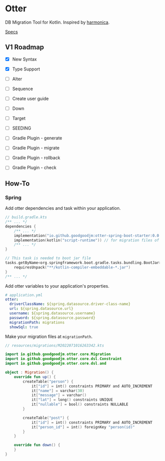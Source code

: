 # Otter

DB Migration Tool for Kotlin. Inspired by [harmonica](https://github.com/KenjiOhtsuka/harmonica).

[Specs](https://www.notion.so/goodgoodman/Otter-9dd4f8307c27415a8d7d2ccf2dee2768)

## V1 Roadmap

- [x] New Syntax
- [x] Type Support
- [ ] Alter
- [ ] Sequence
- [ ] Create user guide
- [ ] Down
- [ ] Target
- [ ] SEEDING
- [ ] Gradle Plugin - generate
- [ ] Gradle Plugin - migrate
- [ ] Gradle Plugin - rollback
- [ ] Gradle Plugin - check


## How-To

### Spring

Add otter dependencies and task within your application.

```kotlin
// build.gradle.kts
/** ... */
dependencies {
    /** ... */
    implementation("io.github.goodgoodjm:otter-spring-boot-starter:0.0.16")
    implementation(kotlin("script-runtime")) // for migration files of resources
    /** ... */
}

// This task is needed to boot jar file
tasks.getByName<org.springframework.boot.gradle.tasks.bundling.BootJar>("bootJar") {
    requiresUnpack("**/kotlin-compiler-embeddable-*.jar")
}
/** ... */
```

Add otter variables to your application's properties.

```yaml
# application.yml
otter:
  driverClassName: ${spring.datasource.driver-class-name}
  url: ${spring.datasource.url}
  username: ${spring.datasource.username}
  password: ${spring.datasource.password}
  migrationPath: migrations
  showSql: true
```

Make your migration files at `migrationPath`.

```kotlin
// resources/migrations/M2022071016263342.kts

import io.github.goodgoodjm.otter.core.Migration
import io.github.goodgoodjm.otter.core.dsl.Constraint
import io.github.goodgoodjm.otter.core.dsl.and

object : Migration() {
    override fun up() {
        createTable("person") {
            it["id"] = int() constraints PRIMARY and AUTO_INCREMENT
            it["name"] = varchar(30)
            it["message"] = varchar()
            it["lat"] = long() constraints UNIQUE
            it["nullable"] = bool() constraints NULLABLE
        }

        createTable("post") {
            it["id"] = int() constraints PRIMARY and AUTO_INCREMENT
            it["person_id"] = int() foreignKey "person(id)"
        }
    }

    override fun down() {
    }
}
```